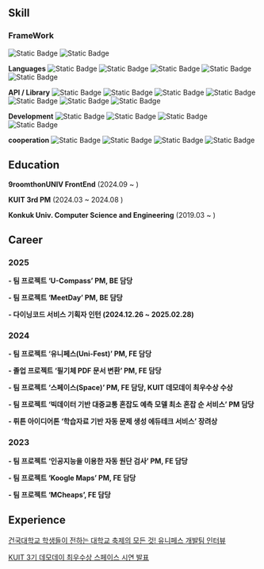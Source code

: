 ## Skill
### FrameWork

![Static Badge](https://img.shields.io/badge/React-%2361DAFB?logo=react&logoColor=%23ffffff)
![Static Badge](https://img.shields.io/badge/Android-%233DDC84?logo=android&logoColor=%23ffffff)

**Languages**
![Static Badge](https://img.shields.io/badge/TypeScript-%233178C6?logo=typescript&logoColor=%23ffffff)
![Static Badge](https://img.shields.io/badge/JavaScript-%23F7DF1E?logo=javascript&logoColor=%23ffffff)
![Static Badge](https://img.shields.io/badge/Python-%233776AB?logo=python&logoColor=%23F7DF1E)
![Static Badge](https://img.shields.io/badge/Kotlin-%237F52FF?logo=kotlin&logoColor=%23ffffff)
![Static Badge](https://img.shields.io/badge/Java-%23FF7800?logo=java&logoColor=%23fffff)

**API / Library**
![Static Badge](https://img.shields.io/badge/styled_components-%23DB7093?logo=styledcomponents&logoColor=%23ffffff)
![Static Badge](https://img.shields.io/badge/Tailwind_CSS-%2306B6D4?logo=styledcomponents&logoColor=%23ffffff)
![Static Badge](https://img.shields.io/badge/React_Query-%230088CC?logo=reactquery&logoColor=%23FF4154)
![Static Badge](https://img.shields.io/badge/Livekit-%23FF371A?logo=daga&logoColor=%23ffffff)
![Static Badge](https://img.shields.io/badge/YouTube_API-%23FF0000?logo=youtube&logoColor=%23ffffff)
![Static Badge](https://img.shields.io/badge/Axios-%235A29E4?logo=axios&logoColor=%23ffffff)
![Static Badge](https://img.shields.io/badge/Naver_Map_API-%2303C75A?logo=naver&logoColor=%23ffffff)



**Development**
![Static Badge](https://img.shields.io/badge/GitHub-%23181717?logo=github&logoColor=%23ffffff)
![Static Badge](https://img.shields.io/badge/Git-%23F05032?logo=git&logoColor=%23ffffff)
![Static Badge](https://img.shields.io/badge/Firebase_Cloud_Message-%23DD2C00?style=flat&logo=firebase&logoColor=ffffff)
![Static Badge](https://img.shields.io/badge/EC2-%23FF9900?style=flat&logo=amazonec2&logoColor=ffffff)


**cooperation**
![Static Badge](https://img.shields.io/badge/Figma-%23F24E1E?style=flat&logo=figma&logoColor=ffffff)
![Static Badge](https://img.shields.io/badge/Notion-%23000000?style=flat&logo=notion&logoColor=ffffff)
![Static Badge](https://img.shields.io/badge/Teams-%234B69B6?style=flat&logo=teans&logoColor=ffffff)
![Static Badge](https://img.shields.io/badge/Discord-%235865F2?style=flat&logo=discord&logoColor=ffffff)


## Education

**9roomthonUNIV FrontEnd** (2024.09 ~ )

**KUIT 3rd PM** (2024.03 ~ 2024.08 )

**Konkuk Univ. Computer Science and Engineering** (2019.03 ~ )
 

## Career
### 2025

  **- 팀 프로젝트 ‘U-Compass’ PM, BE 담당** 

  **- 팀 프로젝트 ‘MeetDay’ PM, BE 담당**

  **- 다이닝코드 서비스 기획자 인턴 (2024.12.26 ~ 2025.02.28)**

### 2024

  **- 팀 프로젝트 ‘유니페스(Uni-Fest)’ PM, FE 담당**
  
  **- 졸업 프로젝트 ‘필기체 PDF 문서 변환’ PM, FE 담당**

  **- 팀 프로젝트 ‘스페이스(Space)’ PM, FE 담당, KUIT 데모데이 최우수상 수상**

  **- 팀 프로젝트 ‘빅데이터 기반 대중교통 혼잡도 예측 모델 최소 혼잡 순 서비스’ PM 담당**

  **- 뤼튼 아이디어톤 ‘학습자료 기반 자동 문제 생성 에듀테크 서비스’ 장려상**

### 2023

  **- 팀 프로젝트 ‘인공지능을 이용한 자동 원단 검사’ PM, FE 담당**

  **- 팀 프로젝트 ‘Koogle Maps’ PM, FE 담당**
  
  **- 팀 프로젝트 ‘MCheaps’, FE 담당**
## Experience

 [건국대학교 학생들이 전하는 대학교 축제의 모든 것! 유니페스 개발팀 인터뷰](https://blog.naver.com/dreamkonkuk/223475025767)
 
 [KUIT 3기 데모데이 최우수상 스페이스 시연 발표](https://youtu.be/prHCa-w5_mQ)
 

<!--
**YangJJune/YangJJune** is a ✨ _special_ ✨ repository because its `README.md` (this file) appears on your GitHub profile.

Here are some ideas to get you started:

- 🔭 I’m currently working on ...
- 🌱 I’m currently learning ...
- 👯 I’m looking to collaborate on ...
- 🤔 I’m looking for help with ...
- 💬 Ask me about ...
- 📫 How to reach me: ...
- 😄 Pronouns: ...
- ⚡ Fun fact: ...
-->
